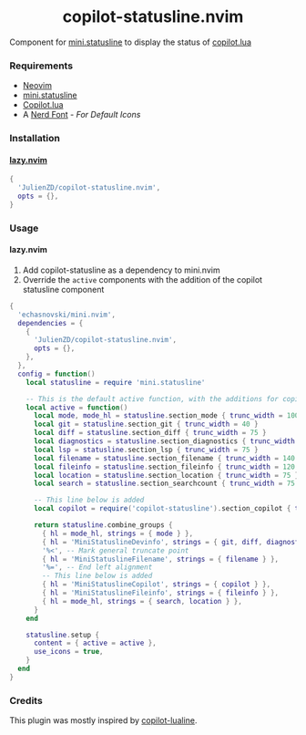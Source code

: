 <h1 align="center">copilot-statusline.nvim</h1>

Component for [mini.statusline](https://github.com/echasnovski/mini.statusline) to display the status of [copilot.lua](https://github.com/zbirenbaum/copilot.lua)

### Requirements
- [Neovim](https://neovim.io/)
- [mini.statusline](https://github.com/echasnovski/mini.statusline)
- [Copilot.lua](https://github.com/zbirenbaum/copilot.lua)
- A [Nerd Font](https://www.nerdfonts.com/#home) *- For Default Icons*


### Installation

#### [lazy.nvim](https://github.com/folke/lazy.nvim)

```lua
{
  'JulienZD/copilot-statusline.nvim',
  opts = {}, 
}
```

### Usage

#### lazy.nvim
1. Add copilot-statusline as a dependency to mini.nvim
2. Override the `active` components with the addition of the copilot statusline component

```lua
{ 
  'echasnovski/mini.nvim',
  dependencies = {
    {
      'JulienZD/copilot-statusline.nvim',
      opts = {},
    },
  },
  config = function()
    local statusline = require 'mini.statusline'

    -- This is the default active function, with the additions for copilot-statusline marked
    local active = function()
      local mode, mode_hl = statusline.section_mode { trunc_width = 100 }
      local git = statusline.section_git { trunc_width = 40 }
      local diff = statusline.section_diff { trunc_width = 75 }
      local diagnostics = statusline.section_diagnostics { trunc_width = 75 }
      local lsp = statusline.section_lsp { trunc_width = 75 }
      local filename = statusline.section_filename { trunc_width = 140 }
      local fileinfo = statusline.section_fileinfo { trunc_width = 120 }
      local location = statusline.section_location { trunc_width = 75 }
      local search = statusline.section_searchcount { trunc_width = 75 }

      -- This line below is added
      local copilot = require('copilot-statusline').section_copilot { trunc_width = 75 }

      return statusline.combine_groups {
        { hl = mode_hl, strings = { mode } },
        { hl = 'MiniStatuslineDevinfo', strings = { git, diff, diagnostics, lsp } },
        '%<', -- Mark general truncate point
        { hl = 'MiniStatuslineFilename', strings = { filename } },
        '%=', -- End left alignment
        -- This line below is added
        { hl = 'MiniStatuslineCopilot', strings = { copilot } },
        { hl = 'MiniStatuslineFileinfo', strings = { fileinfo } },
        { hl = mode_hl, strings = { search, location } },
      }
    end

    statusline.setup {
      content = { active = active },
      use_icons = true,
    }
  end
}
```

### Credits

This plugin was mostly inspired by [copilot-lualine](https://github.com/AndreM222/copilot-lualine).

